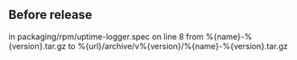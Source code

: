 #

## Before release

in     packaging/rpm/uptime-logger.spec
on     line 8
from   %{name}-%{version}.tar.gz
to     %{url}/archive/v%{version}/%{name}-%{version}.tar.gz
